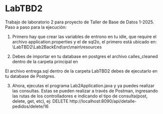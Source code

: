 # LabTBD2

Trabajo de laboratorio 2 para proyecto de Taller de Base de Datos 1-2025. Paso a paso para la ejecución:

1. Primero hay que crear las variables de entrono en tu idle, que require el archivo application.properties y el de sql2o, el primero está ubicado en: \LabTBD2\Lab2BackEnd\src\main\resources 

2. Debes de importar en tu database en postgres el archivo calles_cleaned dentro de la carpeta principal en 


El archivo entrega.sql dentro de la carpeta LabTBD2 debes de ejecutarlo en tu database de Postgres.

3. Ahora, ejecutas el programa Lab2Application.java y ya puedes realizar las consultas. Estas se pueden realizar a través de Postman, ingresando las rutas de los controlladores e indicando el tipo de consulta(post, delete, get, etc), ej: DELETE http://localhost:8090/api/detalle-pedidos/delete/16
